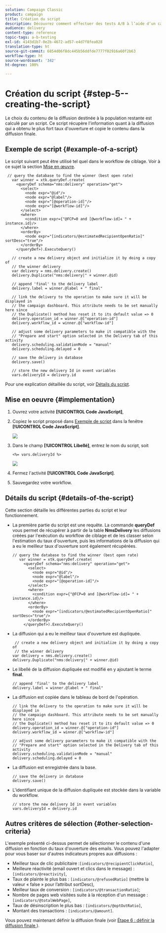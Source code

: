 ```yaml
---
solution: Campaign Classic
product: campaign
title: Création du script
description: Découvrez comment effectuer des tests A/B à l’aide d’un cas d’utilisation spécifique.
audience: delivery
content-type: reference
topic-tags: a-b-testing
exl-id: 4143d1b7-0e2b-4672-ad57-e4d7f8fea028
translation-type: ht
source-git-commit: 6854d06f8dc445b56ddfde7777f02916a60f2b63
workflow-type: ht
source-wordcount: '342'
ht-degree: 100%

---
```


# Création du script {#step-5--creating-the-script}

Le choix du contenu de la diffusion destinée à la population restante est calculé par un script. Ce script récupère l&#39;information quant à la diffusion qui a obtenu le plus fort taux d&#39;ouverture et copie le contenu dans la diffusion finale.

## Exemple de script {#example-of-a-script}

Le script suivant peut être utilisé tel quel dans le workflow de ciblage. Voir à ce sujet la section [Mise en œuvre](#implementation).

```
 // query the database to find the winner (best open rate)
   var winner = xtk.queryDef.create(
     <queryDef schema="nms:delivery" operation="get">
       <select>
         <node expr="@id"/>
         <node expr="@label"/>
         <node expr="[@operation-id]"/>
         <node expr="[@workflow-id]"/>
       </select>
       <where>
         <condition expr={"@FCP=0 and [@workflow-id]= " + instance.id}/>
       </where>
       <orderBy>
         <node expr="[indicators/@estimatedRecipientOpenRatio]" sortDesc="true"/>
       </orderBy>
     </queryDef>).ExecuteQuery()
   
   // create a new delivery object and initialize it by doing a copy of
   // the winner delivery
   var delivery = nms.delivery.create()
   delivery.Duplicate("nms:delivery|" + winner.@id)

   // append 'final' to the delivery label
   delivery.label = winner.@label + " final"

   // link the delivery to the operation to make sure it will be displayed in
   // the campaign dashboard. This attribute needs to be set manually here since 
   // the Duplicate() method has reset it to its default value => 0
   delivery.operation_id = winner.@["operation-id"]
   delivery.workflow_id = winner.@["workflow-id"]

   // adjust some delivery parameters to make it compatible with the 
   // "Prepare and start" option selected in the Delivery tab of this activity
   delivery.scheduling.validationMode = "manual"
   delivery.scheduling.delayed = 0
 
   // save the delivery in database
   delivery.save()
 
   // store the new delivery Id in event variables
   vars.deliveryId = delivery.id
```

Pour une explication détaillée du script, voir [Détails du script](#details-of-the-script).

## Mise en oeuvre {#implementation}

1. Ouvrez votre activité **[!UICONTROL Code JavaScript]**,
1. Copiez le script proposé dans [Exemple de script](#example-of-a-script) dans la fenêtre **[!UICONTROL Code JavaScript]**.

   ![](assets/use_case_abtesting_configscript_002.png)

1. Dans le champ **[!UICONTROL Libellé]**, entrez le nom du script, soit

   ```
   <%= vars.deliveryId %>
   ```

   ![](assets/use_case_abtesting_configscript_003.png)

1. Fermez l&#39;activité **[!UICONTROL Code JavaScript]**.
1. Sauvegardez votre workflow.

## Détails du script {#details-of-the-script}

Cette section détaille les différentes parties du script et leur fonctionnement.

* La première partie du script est une requête. La commande **queryDef** vous permet de récupérer à partir de la table **NmsDelivery** les diffusions créées par l&#39;exécution du workflow de ciblage et de les classer selon l&#39;estimation du taux d&#39;ouverture, puis les informations de la diffusion qui a eu le meilleur taux d&#39;ouverture sont également récupérées.

   ```
   // query the database to find the winner (best open rate)
      var winner = xtk.queryDef.create(
        <queryDef schema="nms:delivery" operation="get">
          <select>
            <node expr="@id"/>
            <node expr="@label"/>
            <node expr="[@operation-id]"/>
          </select>
          <where>
            <condition expr={"@FCP=0 and [@workflow-id]= " + instance.id}/>
          </where>
          <orderBy>
            <node expr="[indicators/@estimatedRecipientOpenRatio]" sortDesc="true"/>
          </orderBy>
        </queryDef>).ExecuteQuery()
   ```

* La diffusion qui a eu le meilleur taux d&#39;ouverture est dupliquée.

   ```
    // create a new delivery object and initialize it by doing a copy of
    // the winner delivery
   var delivery = nms.delivery.create()
   delivery.Duplicate("nms:delivery|" + winner.@id)
   ```

* Le libellé de la diffusion dupliquée est modifié en y ajoutant le terme **final**.

   ```
   // append 'final' to the delivery label
   delivery.label = winner.@label + " final"
   ```

* La diffusion est copiée dans le tableau de bord de l&#39;opération.

   ```
   // link the delivery to the operation to make sure it will be displayed in
   // the campaign dashboard. This attribute needs to be set manually here since 
   // the Duplicate() method has reset it to its default value => 0
   delivery.operation_id = winner.@["operation-id"]
   delivery.workflow_id = winner.@["workflow-id"]
   ```

   ```
   // adjust some delivery parameters to make it compatible with the 
   // "Prepare and start" option selected in the Delivery tab of this activity
   delivery.scheduling.validationMode = "manual"
   delivery.scheduling.delayed = 0
   ```

* La diffusion est enregistrée dans la base.

   ```
   // save the delivery in database
   delivery.save()
   ```

* L&#39;identifiant unique de la diffusion dupliquée est stockée dans la variable du workflow.

   ```
   // store the new delivery Id in event variables
   vars.deliveryId = delivery.id
   ```

## Autres critères de sélection {#other-selection-criteria}

L&#39;exemple présenté ci-dessus permet de sélectionner le contenu d&#39;une diffusion en fonction du taux d&#39;ouverture des emails. Vous pouvez l&#39;adapter pour vous baser sur d&#39;autres indicateurs propres aux diffusions :

* Meilleur taux de clic publicitaire :`[indicators/@recipientClickRatio]`,
* Meilleure réactivité (email ouvert et clics dans le message) : `[indicators/@reactivity]`,
* Taux de plainte le plus bas : `[indicators/@refusedRatio]` (mettre la valeur « false » pour l’attribut sortDesc),
* Meilleur taux de conversion : `[indicators/@transactionRatio]`;
* Nombre de pages web visitées suite à la réception d&#39;un message : `[indicators/@totalWebPage]`,
* Taux de désinscription le plus bas : `[indicators/@optOutRatio]`,
* Montant des transactions : `[indicators/@amount]`.

Vous pouvez maintenant définir la diffusion finale (voir [Étape 6 : définir la diffusion finale ](../../delivery/using/a-b-testing-uc-final-delivery.md)).
